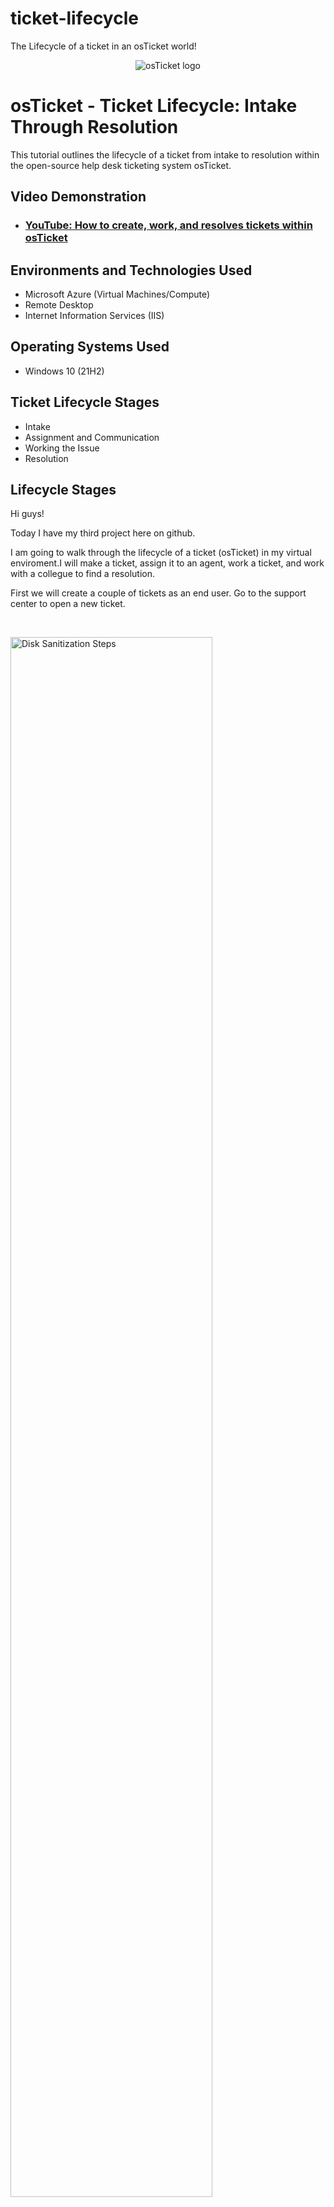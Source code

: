 # ticket-lifecycle
 The Lifecycle of a ticket in an osTicket world!
<p align="center">
<img src="https://i.imgur.com/Clzj7Xs.png" alt="osTicket logo"/>
</p>

<h1>osTicket - Ticket Lifecycle: Intake Through Resolution</h1>
This tutorial outlines the lifecycle of a ticket from intake to resolution within the open-source help desk ticketing system osTicket.<br />


<h2>Video Demonstration</h2>

- ### [YouTube: How to create, work, and resolves tickets within osTicket](https://www.youtube.com)

<h2>Environments and Technologies Used</h2>

- Microsoft Azure (Virtual Machines/Compute)
- Remote Desktop
- Internet Information Services (IIS)

<h2>Operating Systems Used </h2>

- Windows 10</b> (21H2)

<h2>Ticket Lifecycle Stages</h2>

- Intake
- Assignment and Communication
- Working the Issue
- Resolution

<h2>Lifecycle Stages</h2>


<p>
Hi guys! 

Today I have my third project here on github. 

I am going to walk through the lifecycle of a ticket (osTicket) in my virtual enviroment.I will  make a ticket, assign it to an agent, work a ticket, and work with a collegue to find a resolution. 

First we will create a couple of tickets as an end user. 
Go to the support center to open a new ticket. 
</p>
<br />

<p>
<img src="https://i.imgur.com/VTKyK5a.png" height="80%" width="80%" alt="Disk Sanitization Steps"/>
</p>


<p>
<img src="https://i.imgur.com/R8Gg0rs.png" height="80%" width="80%" alt="Disk Sanitization Steps"/>
</p>


<p>
<img src="https://i.imgur.com/jdrd9hb.png" height="80%" width="80%" alt="Disk Sanitization Steps"/>
</p>
<p>
Above we see our user karen made a general inquiry. She wants to know when they are getting new hardware because her department is having issues with the old tablets. 
 
 The ticket was successfully created. I made a few other tickets so we can have a few tickets in the queue. 
 
 We will now log in as an aministrator and make some agents to work these tickets. 
Below you can see that I put Jane Doe in the system admin department at level of supreme admin. I also gave them extended access as supreme admin. I am just making sure we can have the rights to modify and assign these tickets to agents.
 
</p>
<br />

<p>
<img src="https://i.imgur.com/eMIxnpb.png" height="80%" width="80%" alt="Disk Sanitization Steps"/>
</p>

<p>
<img src="https://i.imgur.com/wg7qs6l.png" height="80%" width="80%" alt="Disk Sanitization Steps"/>
</p>


<p>

If we go to the tickets tab under Agent panel we can see our tickets that were created. 


If we click on ticket#278044 you can see the details of the ticket. 
</p>
<br />


<p>
<img src="https://i.imgur.com/H8rV5CC.png" height="80%" width="80%" alt="Disk Sanitization Steps"/>
</p>

<p>


We will now change the priority to Emergency because the issue has a major busisness impact. 
 
</p>
<br />


<p>
<img src="https://i.imgur.com/zCuvdMZ.png" height="80%" width="80%" alt="Disk Sanitization Steps"/>
</p>


<p>

I will now assign this ticket to jane.doe who is an agent on our team (escalation engineer). 
 
</p>
<br />

<p>
<img src="https://i.imgur.com/1WONmv4.png" height="80%" width="80%" alt="Disk Sanitization Steps"/>
</p>

<p>

Next I will change the SLA ( service level agreement) to SEV-A because it is a business impacting critical event. 
 
</p>
<br />


<p>
<img src="https://i.imgur.com/5iazUD8.png" height="80%" width="80%" alt="Disk Sanitization Steps"/>
</p>


<p>

Here if we look at the ticket you can clearly see that any alterations made are now logged and attached to the ticket. You can also see that the prority level is alerting us that is an emergency!

 
</p>
<br />



<p>
<img src="https://i.imgur.com/Hq4O1nO.png" height="80%" width="80%" alt="Disk Sanitization Steps"/>
</p>


<p>

I am now working on the ticket and decide to transfer to the System Admin department. The transfer to the System Administrators is because they are in charge of mobile banking infrastructure.The SMEs on this team posses the skills needed to resolve this ticket. The osticket dashboard shows the transfer reply posted successfully.
 
</p>
<br />

<p>
<img src="https://i.imgur.com/9nXz3I6.png" height="80%" width="80%" alt="Disk Sanitization Steps"/>
</p>

<p>
<img src="https://i.imgur.com/oDqnY5h.png" height="80%" width="80%" alt="Disk Sanitization Steps"/>
</p>

<p>
You may view every modification or comment attached to the ticket. The ticket activity log gives you a good idea of what has already happen and how you can help. 
 
</p>
<br />

<p>
<img src="https://i.imgur.com/TSkMhNr.png" height="80%" width="80%" alt="Disk Sanitization Steps"/>
</p>
